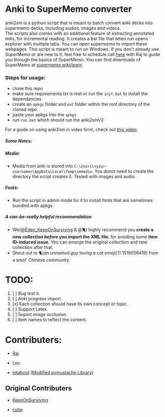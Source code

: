 # Anki to SuperMemo converter
  anki2sm is a python script that is meant to batch convert anki decks into supermemo decks, including audios, images and videos.   
  The scripts also comes with an additional feature of extracting annotated links, for incremental reading. It creates a bat file that when run opens explorer with multiple tabs. You can open supermemo to import these webpages.
  This script is meant to run on Windows. If you don't already use SuperMemo or are new to it, feel free to schedule call [here]( https://calendly.com/test0009/raj) with Raj to guide you through the basics of SuperMemo. You can find downloads of SuperMemo at [supermemo.wiki/learn](supermemo.wiki/learn]). 
  
### Steps for usage:
- clone this repo
- make sure requirements.txt is met or run the ```init.bat``` to install the dependancies
- create an ```apkgs``` folder and ```out``` folder within the root directory of the cloned repo
- paste your apkgs into the ```apkgs```
- run ```run.bat``` which should run the anki2smV2

For a guide on using anki2sm in video form, check out [this video](https://www.youtube.com/watch?v=j6dmQHMGTJs).

##### Some Notes:
  ##### Media:
   - Media from anki is stored into ```C:\Users\<your-username>\AppData\Local\Temp\smmedia```. You donot need to create the directory the script creates it. Tested with images and audio. 
  ##### Fonts:
   - Run the script in admin mode for it to install fonts that are sometimes bundled with apkgs.
  ##### A can-be-really helpful recommendation
   - We(@[Eden_KeepOnSurviving](https://github.com/KeepOnSurviving) & @🐈) highly recommend you **create a new collection *before* you import the XML file**, for avoiding some **item ID-induced issue**. You can *emerge* the original collection and new collection after that.
   - Shout out to 🐈(*an unnamed guy loving a cat emoji(?)* 1519056419) from a smol' Chinese community.
# TODO: 
  1) [ ] Bug test it.
  2) [ ] Anki progress import.
  3) [x] Each collection should have its own concept or topic.
  4) [ ] Support Latex.
  5) [ ] Suport image occlusion. 
  6) [ ] Item names to reflect the content.


# Contributers:
 - [Raj](https://github.com/rajlego)
 
 - Leo

- [lotabout](https://github.com/lotabout/) ([Modified pymustache Library](https://github.com/lotabout/pymustache/blob/master/pymustache/mustache.py))

 ## Original Contributers 

- [KeepOnSurviving](https://github.com/KeepOnSurviving)

- [cutie](https://github.com/cutie)


